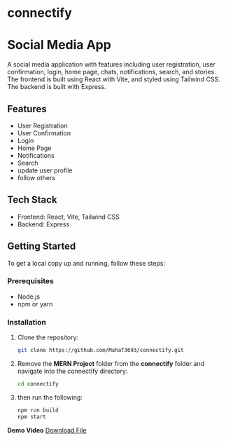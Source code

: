 # connectify
# Social Media App

A social media application with features including user registration, user confirmation, login, home page, chats, notifications, search, and stories. The frontend is built using React with Vite, and styled using Tailwind CSS. The backend is built with Express.

## Features

- User Registration
- User Confirmation
- Login
- Home Page
- Notifications
- Search
- update user profile
- follow others

## Tech Stack

- Frontend: React, Vite, Tailwind CSS
- Backend: Express

## Getting Started

To get a local copy up and running, follow these steps:

### Prerequisites

- Node.js
- npm or yarn

### Installation

1. Clone the repository:

   ```sh
   git clone https://github.com/MahaT3693/connectify.git

2. Remove the **MERN Project** folder from the **connectify** folder and navigate into the connectify directory:

    ```sh
   cd connectify

3. then run the following:

   ```sh
   npm run build
   npm start

**Demo Video**
[Download File](https://drive.google.com/uc?id=1rODQOHzvp0_LPuI9vX4g50aAdMy4FTKi&export=download)

